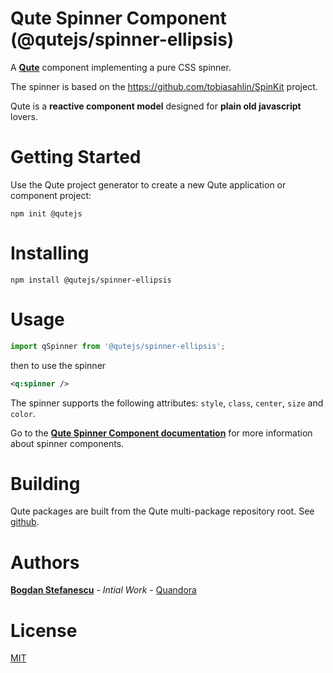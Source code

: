 # Qute Spinner Component (@qutejs/spinner-ellipsis)

A **[Qute](https://qutejs.org)** component implementing a pure CSS spinner.

The spinner is based on the https://github.com/tobiasahlin/SpinKit project.

Qute is a **reactive component model** designed for **plain old javascript** lovers.

# Getting Started

Use the Qute project generator to create a new Qute application or component project:

```
npm init @qutejs
```

# Installing

```
npm install @qutejs/spinner-ellipsis
```

# Usage

```javascript
import qSpinner from '@qutejs/spinner-ellipsis';
```
then to use the spinner

```xml
<q:spinner />
```

The spinner supports the following attributes: `style`, `class`, `center`, `size` and `color`.

Go to the **[Qute Spinner Component documentation](https://qutejs.org/doc/#/components/spinner)** for more information about spinner components.

# Building

Qute packages are built from the Qute multi-package repository root.
See [github](https://github.com/bstefanescu/qutejs).

# Authors

**[Bogdan Stefanescu](mailto:bogdan@quandora.com)** - *Intial Work* - [Quandora](https://quandora.com)

# License

[MIT](LICENSE)

